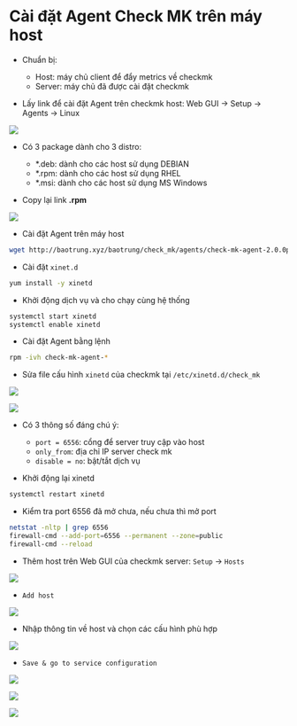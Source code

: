 # Cài đặt Agent Check MK trên máy host

- Chuẩn bị:
    - Host: máy chủ client để đẩy metrics về checkmk
    - Server: máy chủ đã được cài đặt checkmk

- Lấy link để cài đặt Agent trên checkmk host: Web GUI -> Setup -> Agents -> Linux

![](./images/checkmk_5.png)

- Có 3 package dành cho 3 distro:
    - *.deb: dành cho các host sử dụng DEBIAN
    - *.rpm: dành cho các host sử dụng RHEL
    - *.msi: dành cho các host sử dụng MS Windows

- Copy lại link **.rpm**

![](./images/checkmk_6.png)

- Cài đặt Agent trên máy host

```sh
wget http://baotrung.xyz/baotrung/check_mk/agents/check-mk-agent-2.0.0p26-1.noarch.rpm
```

- Cài đặt ```xinet.d```

```sh
yum install -y xinetd
```

- Khởi động dịch vụ và cho chạy cùng hệ thống

```sh
systemctl start xinetd
systemctl enable xinetd
```

- Cài đặt Agent bằng lệnh

```sh
rpm -ivh check-mk-agent-*
```

- Sửa file cấu hình ```xinetd``` của checkmk tại ```/etc/xinetd.d/check_mk```

![](./images/checkmk_7.png)

![](./images/checkmk_8.png)

- Có 3 thông số đáng chú ý:
    - ```port = 6556```: cổng để server truy cập vào host
    - ```only_from```: địa chỉ IP server check mk
    - ```disable = no```: bật/tắt dịch vụ

- Khởi động lại xinetd

```sh
systemctl restart xinetd
```

- Kiểm tra port 6556 đã mở chưa, nếu chưa thì mở port

```sh
netstat -nltp | grep 6556
firewall-cmd --add-port=6556 --permanent --zone=public
firewall-cmd --reload
```

- Thêm host trên Web GUI của checkmk server: ```Setup``` -> ```Hosts```

![](./images/checkmk_9.png)

- ```Add host```

![](./images/checkmk_10.png)

- Nhập thông tin về host và chọn các cấu hình phù hợp

![](./images/checkmk_11.png)

- ```Save & go to service configuration```

![](./images/checkmk_12.png)

![](./images/checkmk_13.png)

![](./images/checkmk_14.png)